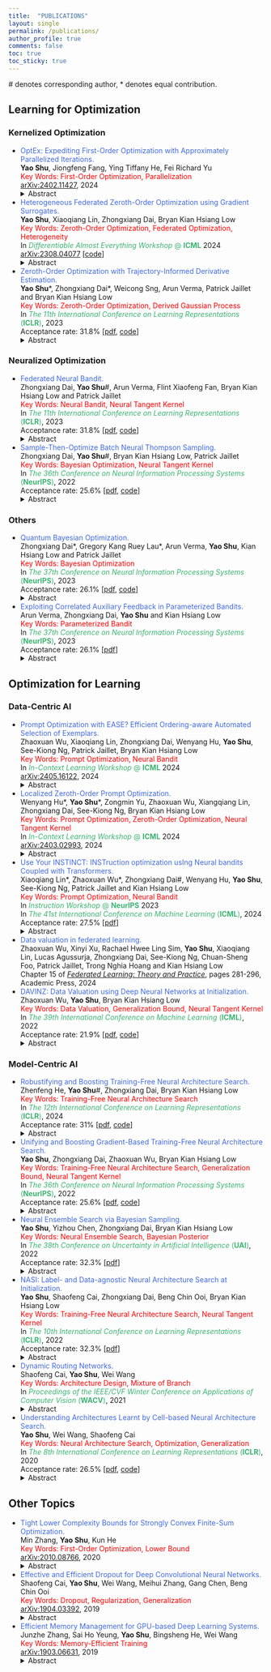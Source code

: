 ```yaml
---
title:  "PUBLICATIONS"
layout: single
permalink: /publications/
author_profile: true
comments: false
toc: true
toc_sticky: true
---
```


<!-- ## Accepted Papers -->
\# denotes corresponding author, * denotes equal contribution. 

## Learning for Optimization
### Kernelized Optimization
- <span style="color: royalblue">OptEx: Expediting First-Order Optimization with Approximately Parallelized Iterations.</span>  
    **Yao Shu**, Jiongfeng Fang, Ying Tiffany He, Fei Richard Yu  
    <span style="color: Red">Key Words: First-Order Optimization, Parallelization</span>    
    [arXiv:2402.11427](https://arxiv.org/abs/2402.11427), 2024  
    <details>
        <summary>Abstract</summary>
        First-order optimization (FOO) algorithms are pivotal in numerous computational domains such as machine learning and signal denoising. However, their application to complex tasks like neural network training often entails significant inefficiencies due to the need for many sequential iterations for convergence. In response, we introduce first-order optimization expedited with approximately parallelized iterations (OptEx), the first framework that enhances the efficiency of FOO by leveraging parallel computing to mitigate its iterative bottleneck. OptEx employs kernelized gradient estimation to make use of gradient history for future gradient prediction, enabling parallelization of iterations -- a strategy once considered impractical because of the inherent iterative dependency in FOO. We provide theoretical guarantees for the reliability of our kernelized gradient estimation and the iteration complexity of SGD-based OptEx, confirming that estimation errors diminish to zero as historical gradients accumulate and that SGD-based OptEx enjoys an effective acceleration rate of $\Theta(\sqrt{N})$ over standard SGD given parallelism of N. We also use extensive empirical studies, including synthetic functions, reinforcement learning tasks, and neural network training across various datasets, to underscore the substantial efficiency improvements achieved by OptEx.
    </details>  
- <span style="color: royalblue">Heterogeneous Federated Zeroth-Order Optimization using Gradient Surrogates.</span>  
    **Yao Shu**, Xiaoqiang Lin, Zhongxiang Dai, Bryan Kian Hsiang Low  
    <span style="color: Red">Key Words: Zeroth-Order Optimization, Federated Optimization, Heterogeneity</span>  
    In <span style="color: MediumSeaGreen">*Differentiable Almost Everything Workshop* @ **ICML**</span> 2024  
    [arXiv:2308.04077](https://arxiv.org/abs/2308.04077) [[code](https://github.com/shuyao95/FZooS)]  
    <details>
        <summary>Abstract</summary>
        Federated optimization, an emerging paradigm that finds wide applications, e.g., federated learning, enables multiple clients (e.g., edge devices) to collaboratively optimize a global function by sharing their local gradients. However, the gradient information is not available in many applications, giving rise to the paradigm of federated zeroth-order optimization (ZOO). Existing federated ZOO algorithms typically suffer from the limitations of query and communication round inefficiency, which can be attributed to (a) their reliance on a substantial number of function queries for gradient estimation and (b) the significant disparity between their realized local updates and the intended global updates caused by client heterogeneity. To this end, we (a) introduce trajectory-informed gradient surrogates which are capable of using the history of function queries during optimization for accurate and query-efficient gradient estimation, and (b) develop the technique of adaptive gradient correction using these surrogates to mitigate the aforementioned disparity. With these, we propose the federated zeroth-order optimization using gradient surrogates (FZooS) algorithm for query- and communication round-efficient heterogeneous federated ZOO, which is supported by our theoretical analyses and extensive experiments.
    </details>  
- <span style="color: royalblue">Zeroth-Order Optimization with Trajectory-Informed Derivative Estimation.</span>  
    **Yao Shu**\*, Zhongxiang Dai\*, Weicong Sng, Arun Verma, Patrick Jaillet and Bryan Kian Hsiang Low  
    <span style="color: Red">Key Words: Zeroth-Order Optimization, Derived Gaussian Process</span>  
    In <span style="color: MediumSeaGreen">*The 11th International Conference on Learning Representations* (**ICLR**)</span>, 2023  
    Acceptance rate: 31.8% [[pdf](https://openreview.net/pdf?id=n1bLgxHW6jW), [code](https://github.com/shuyao95/ZoRD)]  
    <details>
        <summary>Abstract</summary>
        Zeroth-order (ZO) optimization, in which the derivative is unavailable, has recently succeeded in many important machine learning applications. Existing algorithms rely on finite difference (FD) methods for derivative estimation and gradient descent (GD)-based approaches for optimization. However, these algorithms suffer from query inefficiency because additional function queries are required for derivative estimation in their every GD update, which typically hinders their deployment in applications where every function query is expensive. To this end, we propose a trajectory-informed derivative estimation method which only uses the optimization trajectory (i.e., the history of function queries during optimization) and hence eliminates the need for additional function queries to estimate a derivative. Moreover, based on our derivative estimation, we propose the technique of dynamic virtual updates, which allows us to reliably perform multiple steps of GD updates without reapplying derivative estimation. Based on these two contributions, we introduce the zeroth-order optimization with trajectory-informed derivative estimation (ZoRD) algorithm for query-efficient ZO optimization. We theoretically demonstrate that our trajectory-informed derivative estimation and our ZoRD algorithm improve over existing approaches, which is then supported by our real-world experiments such as black-box adversarial attack, non-differentiable metric optimization and derivative-free reinforcement learning.
    </details>  

### Neuralized Optimization
- <span style="color: royalblue">Federated Neural Bandit.</span>  
    Zhongxiang Dai, **Yao Shu**#, Arun Verma, Flint Xiaofeng Fan, Bryan Kian Hsiang Low and Patrick Jaillet  
    <span style="color: Red">Key Words: Neural Bandit, Neural Tangent Kernel</span>  
    In <span style="color: MediumSeaGreen">*The 11th International Conference on Learning Representations* (**ICLR**)</span>, 2023  
    Acceptance rate: 31.8% [[pdf](https://openreview.net/pdf?id=38m4h8HcNRL), [code](https://github.com/daizhongxiang/Federated-Neural-Bandits)]  
    <details>
        <summary>Abstract</summary>
        Recent works on neural contextual bandits have achieved compelling performances due to their ability to leverage the strong representation power of neural networks (NNs) for reward prediction. Many applications of contextual bandits involve multiple agents who collaborate without sharing raw observations, thus giving rise to the setting of federated contextual bandits. Existing works on federated contextual bandits rely on linear or kernelized bandits, which may fall short when modeling complex real-world reward functions. So, this paper introduces the federated neural-upper confidence bound (FN-UCB) algorithm. To better exploit the federated setting, FN-UCB adopts a weighted combination of two UCBs: UCB^a allows every agent to additionally use the observations from the other agents to accelerate exploration (without sharing raw observations), while UCB^b uses an NN with aggregated parameters for reward prediction in a similar way to federated averaging for supervised learning. Notably, the weight between the two UCBs required by our theoretical analysis is amenable to an interesting interpretation, which emphasizes UCB^a initially for accelerated exploration and relies more on UCB^b later after enough observations have been collected to train the NNs for accurate reward prediction (i.e., reliable exploitation). We prove sub-linear upper bounds on both the cumulative regret and the number of communication rounds of FN-UCB, and empirically demonstrate its competitive performance.
    </details>  
- <span style="color: royalblue">Sample-Then-Optimize Batch Neural Thompson Sampling.</span>  
    Zhongxiang Dai, **Yao Shu**#, Bryan Kian Hsiang Low, Patrick Jaillet  
    <span style="color: Red">Key Words: Bayesian Optimization, Neural Tangent Kernel</span>  
    In <span style="color: MediumSeaGreen">*The 36th Conference on Neural Information Processing Systems* (**NeurIPS**)</span>, 2022  
    Acceptance rate: 25.6% [[pdf](https://arxiv.org/pdf/2210.06850.pdf), [code](https://github.com/daizhongxiang/sto-bnts)]  
    <details>
        <summary>Abstract</summary>
        Bayesian optimization (BO), which uses a Gaussian process (GP) as a surrogate to model its objective function, is popular for black-box optimization. However, due to the limitations of GPs, BO underperforms in some problems such as those with categorical, high-dimensional or image inputs. To this end, recent works have used the highly expressive neural networks (NNs) as the surrogate model and derived theoretical guarantees using the theory of neural tangent kernel (NTK). However, these works suffer from the limitations of the requirement to invert an extremely large parameter matrix and the restriction to the sequential (rather than batch) setting. To overcome these limitations, we introduce two algorithms based on the Thompson sampling (TS) policy named Sample-Then-Optimize Batch Neural TS (STO-BNTS) and STO-BNTS-Linear. To choose an input query, we only need to train an NN (resp. a linear model) and then choose the query by maximizing the trained NN (resp. linear model), which is equivalently sampled from the GP posterior with the NTK as the kernel function. As a result, our algorithms sidestep the need to invert the large parameter matrix yet still preserve the validity of the TS policy. Next, we derive regret upper bounds for our algorithms with batch evaluations, and use insights from batch BO and NTK to show that they are asymptotically no-regret under certain conditions. Finally, we verify their empirical effectiveness using practical AutoML and reinforcement learning experiments. 
    </details>  

### Others
- <span style="color: royalblue">Quantum Bayesian Optimization.</span>  
    Zhongxiang Dai\*, Gregory Kang Ruey Lau\*, Arun Verma, **Yao Shu**, Kian Hsiang Low and Patrick Jaillet  
    <span style="color: Red">Key Words: Bayesian Optimization</span>  
    In <span style="color: MediumSeaGreen">*The 37th Conference on Neural Information Processing Systems* (**NeurIPS**)</span>, 2023  
    Acceptance rate: 26.1% [[pdf](https://openreview.net/pdf?id=Y44NurSDjq), [code](https://github.com/daizhongxiang/Quantum_Bayesian_Optimization)]  
    <details>
        <summary>Abstract</summary>
        Kernelized bandits, also known as Bayesian optimization (BO), has been a prevalent method for optimizing complicated black-box reward functions. Various BO algorithms have been theoretically shown to enjoy upper bounds on their cumulative regret which are sub-linear in the number $T$ of iterations, and a regret lower bound of $\Omega(\sqrt{T})$ has been derived which represents the unavoidable regrets for any classical BO algorithm. Recent works on quantum bandits have shown that with the aid of quantum computing, it is possible to achieve tighter regret upper bounds better than their corresponding classical lower bounds. However, these works are restricted to either multi-armed or linear bandits, and are hence not able to solve sophisticated real-world problems with non-linear reward functions. To this end, we introduce the quantum-Gaussian process-upper confidence bound (Q-GP-UCB) algorithm. To the best of our knowledge, our Q-GP-UCB is the first BO algorithm able to achieve a regret upper bound of $O(\text{ploy}\log T)$, which is significantly smaller than its regret lower bound of $\Omega(\sqrt{T})$ in the classical setting. Moreover, thanks to our novel analysis of the confidence ellipsoid, our Q-GP-UCB with the linear kernel achieves a smaller regret than the quantum linear UCB algorithm from the previous work. We use simulations to verify that the theoretical quantum speedup achieved by our Q-GP-UCB is also potentially relevant in practice.
    </details> 
- <span style="color: royalblue">Exploiting Correlated Auxiliary Feedback in Parameterized Bandits.</span>  
    Arun Verma, Zhongxiang Dai, **Yao Shu** and Kian Hsiang Low  
    <span style="color: Red">Key Words: Parameterized Bandit</span>  
    In <span style="color: MediumSeaGreen">*The 37th Conference on Neural Information Processing Systems* (**NeurIPS**)</span>, 2023  
    Acceptance rate: 26.1% [[pdf](https://openreview.net/pdf?id=vM5VnNQ4n7)]  
    <details>
        <summary>Abstract</summary>
        We study a novel variant of the parameterized bandits problem in which the learner can observe auxiliary feedback that is correlated with the observed reward. The auxiliary feedback is readily available in many real-life applications, e.g., an online platform that wants to recommend the best-rated services to its users can observe the user's rating of service (rewards) and collect additional information like service delivery time (auxiliary feedback). We first develop a method that exploits auxiliary feedback to build a reward estimator with tight confidence bounds, leading to a smaller regret. We then characterize the regret reduction in terms of the correlation coefficient between reward and auxiliary feedback. Experimental results in different settings also verify the performance gain achieved by our proposed method.
    </details> 

## Optimization for Learning 
### Data-Centric AI
- <span style="color: royalblue">Prompt Optimization with EASE? Efficient Ordering-aware Automated Selection of Exemplars.</span>  
    Zhaoxuan Wu, Xiaoqiang Lin, Zhongxiang Dai, Wenyang Hu, **Yao Shu**, See-Kiong Ng, Patrick Jaillet, Bryan Kian Hsiang Low  
    <span style="color: Red">Key Words: Prompt Optimization, Neural Bandit</span>  
    In <span style="color: MediumSeaGreen">*In-Context Learning Workshop* @ **ICML**</span> 2024  
    [arXiv:2405.16122](https://arxiv.org/abs/2405.16122), 2024
    <details>
        <summary>Abstract</summary>
        Large language models (LLMs) have shown impressive capabilities in real-world applications. The capability of in-context learning (ICL) allows us to adapt an LLM to downstream tasks by including input-label exemplars in the prompt without model fine-tuning. However, the quality of these exemplars in the prompt greatly impacts performance, highlighting the need for an effective automated exemplar selection method. Recent studies have explored retrieval-based approaches to select exemplars tailored to individual test queries, which can be undesirable due to extra test-time computation and an increased risk of data exposure. Moreover, existing methods fail to adequately account for the impact of exemplar ordering on the performance. On the other hand, the impact of the instruction, another essential component in the prompt given to the LLM, is often overlooked in existing exemplar selection methods. To address these challenges, we propose a novel method named EASE, which leverages the hidden embedding from a pre-trained language model to represent ordered sets of exemplars and uses a neural bandit algorithm to optimize the sets of exemplars while accounting for exemplar ordering. Our EASE can efficiently find an ordered set of exemplars that performs well for all test queries from a given task, thereby eliminating test-time computation. Importantly, EASE can be readily extended to jointly optimize both the exemplars and the instruction. Through extensive empirical evaluations (including novel tasks), we demonstrate the superiority of EASE over existing methods, and reveal practical insights about the impact of exemplar selection on ICL, which may be of independent interest.
    </details>  
- <span style="color: royalblue">Localized Zeroth-Order Prompt Optimization.</span>  
    Wenyang Hu\*, **Yao Shu**\*, Zongmin Yu, Zhaoxuan Wu, Xiangqiang Lin, Zhongxiang Dai, See-Kiong Ng, Bryan Kian Hsiang Low  
    <span style="color: Red">Key Words: Prompt Optimization, Zeroth-Order Optimization, Neural Tangent Kernel</span>  
    In <span style="color: MediumSeaGreen">*In-Context Learning Workshop* @ **ICML**</span> 2024  
    [arXiv:2403.02993](https://arxiv.org/abs/2403.02993), 2024
    <details>
        <summary>Abstract</summary>
        The efficacy of large language models (LLMs) in understanding and generating natural language has aroused a wide interest in developing prompt-based methods to harness the power of black-box LLMs, especially through the lens of in-context learning. Existing methods usually prioritize a global optimization for finding the global optimum of prompts, which however will perform poorly in certain tasks. This thus motivates us to re-think the necessity of finding a global optimum in prompt optimization. To answer this, we conduct a thorough empirical study on prompt optimization and draw two major insights. Contrasting with the rarity of global optimum, local optima are usually prevalent and well-performed, which can be more worthwhile for efficient prompt optimization (Insight I). The choice of the input domain, covering both the generation and the representation of prompts, affects the identification of well-performing local optima (Insight II). Inspired by these insights, we propose a novel algorithm, namely localized zeroth-order prompt optimization (ZOPO), which incorporates a Neural Tangent Kernel-based derived Gaussian process into standard zeroth-order optimization for an efficient search of well-performing local optima in prompt optimization. Remarkably, ZOPO outperforms existing baselines in terms of both the optimization performance and the query efficiency, which we demonstrate through extensive experiments.
    </details>  
- <span style="color: royalblue">Use Your INSTINCT: INSTruction optimization usIng Neural bandits Coupled with Transformers.</span>  
    Xiaoqiang Lin\*, Zhaoxuan Wu\*, Zhongxiang Dai#, Wenyang Hu, **Yao Shu**, See-Kiong Ng, Patrick Jaillet and Kian Hsiang Low  
    <span style="color: Red">Key Words: Prompt Optimization, Neural Bandit</span>  
    In <span style="color: MediumSeaGreen">*Instruction Workshop* @ **NeurIPS**</span> 2023  
    In <span style="color: MediumSeaGreen">*The 41st International Conference on Machine Learning* (**ICML**)</span>, 2024  
    Acceptance rate: 27.5% [[pdf](https://openreview.net/pdf?id=RLENZ8pNnn)]  
    <details>
        <summary>Abstract</summary>
        Large language models (LLMs) have shown remarkable instruction-following capabilities and achieved impressive performances in various applications. However, the performances of LLMs depend heavily on the instructions given to them, which are typically manually tuned with substantial human efforts. Recent work has used the query-efficient Bayesian optimization (BO) algorithm to automatically optimize the instructions given to black-box LLMs. However, BO usually falls short when optimizing highly sophisticated (e.g., high-dimensional) objective functions, such as the functions mapping an instruction to the performance of an LLM. This is mainly due to the limited expressive power of the Gaussian process (GP) model which is used by BO as a surrogate to model the objective function. Meanwhile, it has been repeatedly shown that neural networks (NNs), especially pre-trained transformers, possess strong expressive power and can model highly complex functions. So, we adopt a neural bandit algorithm which replaces the GP in BO by an NN surrogate to optimize instructions for black-box LLMs. More importantly, the neural bandit algorithm allows us to naturally couple the NN surrogate with the hidden representation learned by a pre-trained transformer (i.e., an open-source LLM), which significantly boosts its performance. These motivate us to propose our INSTruction optimization usIng Neural bandits Coupled with Transformers (INSTINCT) algorithm. We perform instruction optimization for ChatGPT and use extensive experiments to show that our INSTINCT consistently outperforms the existing methods in different tasks, such as in various instruction induction tasks and the task of improving the zero-shot chain-of-thought instruction.
    </details>  
- <span style="color: royalblue">Data valuation in federated learning.</span>  
    Zhaoxuan Wu, Xinyi Xu, Rachael Hwee Ling Sim, **Yao Shu**, Xiaoqiang Lin, Lucas Agussurja, Zhongxiang Dai, See-Kiong Ng, Chuan-Sheng Foo, Patrick Jaillet, Trong Nghia Hoang and Kian Hsiang Low  
    Chapter 15 of [*Federated Learning: Theory and Practice*](https://www.sciencedirect.com/science/article/abs/pii/B9780443190377000247), pages 281-296, Academic Press, 2024  
- <span style="color: royalblue">DAVINZ: Data Valuation using Deep Neural Networks at Initialization.</span>  
    Zhaoxuan Wu, **Yao Shu**, Bryan Kian Hsiang Low  
    <span style="color: Red">Key Words: Data Valuation, Generalization Bound, Neural Tangent Kernel</span>  
    In <span style="color: MediumSeaGreen">*The 39th International Conference on Machine Learning* (**ICML**)</span>, 2022  
    Acceptance rate: 21.9% [[pdf](https://proceedings.mlr.press/v162/wu22j/wu22j.pdf), [code](https://github.com/ZhaoxuanWu/DAVINZ-DataValuation)] 
    <details>
        <summary>Abstract</summary>
        Recent years have witnessed a surge of interest in developing trustworthy methods to evaluate the value of data in many real-world applications, e.g., collaborative machine learning, data marketplaces, etc. Existing data valuation methods typically valuate data using the generalization performance of converged machine learning models after their long-term model training, making data valuation on large complex deep neural networks (DNNs) unaffordable. To this end, we theoretically derive a domain-aware generalization bound to estimate the generalization performance of DNNs without model training. We then exploit this theoretically derived generalization bound to develop a novel training-free data valuation method named data valuation at initialization (DAVINZ) on DNNs, which consistently achieves remarkable effectiveness and efficiency in practice. Moreover, our training-free DAVINZ, surprisingly, can even theoretically and empirically enjoy the desirable properties that training-based data valuation methods usually attain, making it more trustworthy in practice. 
    </details>  

### Model-Centric AI
- <span style="color: royalblue">Robustifying and Boosting Training-Free Neural Architecture Search.</span>  
    Zhenfeng He, **Yao Shu**#, Zhongxiang Dai, Bryan Kian Hsiang Low  
    <span style="color: Red">Key Words: Training-Free Neural Architecture Search</span>  
    In <span style="color: MediumSeaGreen">*The 12th International Conference on Learning Representations* (**ICLR**)</span>, 2024  
    Acceptance rate: 31% [[pdf](https://openreview.net/pdf?id=qPloNoDJZn), [code](https://github.com/hzf1174/RoBoT)]  
    <details>
        <summary>Abstract</summary>
        Neural architecture search (NAS) has become a key component of AutoML and a standard tool to automate the design of deep neural networks. Recently, training-free NAS as an emerging paradigm has successfully reduced the search costs of standard training-based NAS by estimating the true architecture performance with only training-free metrics. Nevertheless, the estimation ability of these metrics typically varies across different tasks, making it challenging to achieve robust and consistently good search performance on diverse tasks with only a single training-free metric. Meanwhile, the estimation gap between training-free metrics and the true architecture performances limits training-free NAS to achieve superior performance. To address these challenges, we propose the robustifying and boosting training-free NAS (RoBoT) algorithm which (a) employs the optimized combination of existing training-free metrics explored from Bayesian optimization to develop a robust and consistently better-performing metric on diverse tasks, and (b) applies greedy search, i.e., the exploitation, on the newly developed metric to bridge the aforementioned gap and consequently to boost the search performance of standard training-free NAS further. Remarkably, the expected performance of our RoBoT can be theoretically guaranteed, which improves over the existing training-free NAS under mild conditions with additional interesting insights. Our extensive experiments on various NAS benchmark tasks yield substantial empirical evidence to support our theoretical results.
    </details>  
- <span style="color: royalblue">Unifying and Boosting Gradient-Based Training-Free Neural Architecture Search.</span>  
    **Yao Shu**, Zhongxiang Dai, Zhaoxuan Wu, Bryan Kian Hsiang Low  
    <span style="color: Red">Key Words: Training-Free Neural Architecture Search, Generalization Bound, Neural Tangent Kernel</span>  
    In <span style="color: MediumSeaGreen">*The 36th Conference on Neural Information Processing Systems* (**NeurIPS**)</span>, 2022  
    Acceptance rate: 25.6% [[pdf](https://arxiv.org/pdf/2201.09785.pdf), [code](https://github.com/shuyao95/HNAS)]  
    <details>
        <summary>Abstract</summary>
        Neural architecture search (NAS) has gained immense popularity owing to its ability to automate neural architecture design. A number of training-free metrics are recently proposed to realize NAS without training, hence making NAS more scalable. Despite their competitive empirical performances, a unified theoretical understanding of these training-free metrics is lacking. As a consequence, (a) the relationships among these metrics are unclear, (b) there is no theoretical interpretation for their empirical performances, and (c) there may exist untapped potential in existing training-free NAS, which probably can be unveiled through a unified theoretical understanding. To this end, this paper presents a unified theoretical analysis of gradient-based training-free NAS, which allows us to (a) theoretically study their relationships, (b) theoretically guarantee their generalization performances, and (c) exploit our unified theoretical understanding to develop a novel framework named hybrid NAS (HNAS) which consistently boosts training-free NAS in a principled way. Remarkably, HNAS can enjoy the advantages of both training-free (i.e., superior search efficiency) and training-based (i.e., remarkable search effectiveness) NAS, which we have demonstrated through extensive experiments.
    </details>  
- <span style="color: royalblue">Neural Ensemble Search via Bayesian Sampling.</span>  
    **Yao Shu**, Yizhou Chen, Zhongxiang Dai, Bryan Kian Hsiang Low  
    <span style="color: Red">Key Words: Neural Ensemble Search, Bayesian Posterior</span>  
    In <span style="color: MediumSeaGreen">*The 38th Conference on Uncertainty in Artificial Intelligence* (**UAI**)</span>, 2022  
    Acceptance rate: 32.3% [[pdf](https://openreview.net/pdf?id=Bh4lBPUjqg9)]  
    <details>
        <summary>Abstract</summary>
        Recently, neural architecture search (NAS) has been applied to automate the design of neural networks in real-world applications. A large number of algorithms have been developed to improve the search cost or the performance of the final selected architectures in NAS. Unfortunately, these NAS algorithms aim to select only one single well-performing architecture from their search spaces and thus have overlooked the capability of neural network ensemble (i.e., an ensemble of neural networks with diverse architectures) in achieving improved performance over a single final selected architecture. To this end, we introduce a novel neural ensemble search algorithm, called neural ensemble search via Bayesian sampling (NESBS), to effectively and efficiently select well-performing neural network ensembles from a NAS search space. In our extensive experiments, NESBS algorithm is shown to be able to achieve improved performance over state-of-the-art NAS algorithms while incurring a comparable search cost, indicating the superior of our NESBS algorithm over these conventional NAS algorithms in practice. 
    </details>  
- <span style="color: royalblue">NASI: Label- and Data-agnostic Neural Architecture Search at Initialization.</span>  
    **Yao Shu**, Shaofeng Cai, Zhongxiang Dai, Beng Chin Ooi, Bryan Kian Hsiang Low  
    <span style="color: Red">Key Words: Training-Free Neural Architecture Search, Neural Tangent Kernel</span>  
    In <span style="color: MediumSeaGreen">*The 10th International Conference on Learning Representations* (**ICLR**)</span>, 2022  
    Acceptance rate: 32.3% [[pdf](https://openreview.net/pdf?id=v-v1cpNNK_v)]  
    <details>
        <summary>Abstract</summary>
        Recent years have witnessed a surging interest in Neural Architecture Search (NAS). Various algorithms have been proposed to improve the search efficiency and effectiveness of NAS, i.e., to reduce the search cost and improve the generalization performance of the selected architectures, respectively. However, the search efficiency of these algorithms is severely limited by the need for model training during the search process. To overcome this limitation, we propose a novel NAS algorithm called NAS at Initialization (NASI) that exploits the capability of a Neural Tangent Kernel in being able to characterize the performance of candidate architectures at initialization, hence allowing model training to be completely avoided to boost the search efficiency. Besides the improved search efficiency, NASI also achieves competitive search effectiveness on various datasets like CIFAR-10/100 and ImageNet. Further, NASI is shown to be label- and data-agnostic under mild conditions, which guarantees the transferability of architectures selected by our NASI over different datasets. 
    </details>  
- <span style="color: royalblue">Dynamic Routing Networks.</span>  
    Shaofeng Cai, **Yao Shu**, Wei Wang  
    <span style="color: Red">Key Words: Architecture Design, Mixture of Branch</span>  
    In <span style="color: MediumSeaGreen">*Proceedings of the IEEE/CVF Winter Conference on Applications of Computer Vision* (**WACV**)</span>, 2021  
    <details>
        <summary>Abstract</summary>
        The deployment of deep neural networks in real-world applications is mostly restricted by their high inference costs. Extensive efforts have been made to improve the accuracy with expert-designed or algorithm-searched architectures. However, the incremental improvement is typically achieved with increasingly more expensive models that only a small portion of input instances really need. Inference with a static architecture that processes all input instances via the same transformation would thus incur unnecessary computational costs. Therefore, customizing the model capacity in an instance-aware manner is much needed for higher inference efficiency. In this paper, we propose Dynamic Routing Networks (DRNets), which support efficient instance-aware inference by routing the input instance to only necessary transformation branches selected from a candidate set of branches for each connection between transformation nodes. The branch selection is dynamically determined via the corresponding branch importance weights, which are first generated from lightweight hypernetworks (RouterNets) and then recalibrated with Gumbel-Softmax before the selection. Extensive experiments show that DRNets can reduce a substantial amount of parameter size and FLOPs during inference with prediction performance comparable to state-of-the-art architectures.
    </details>  
- <span style="color: royalblue">Understanding Architectures Learnt by Cell-based Neural Architecture Search.</span>  
    **Yao Shu**, Wei Wang, Shaofeng Cai  
    <span style="color: Red">Key Words: Neural Architecture Search, Optimization, Generalization</span>  
    In <span style="color: MediumSeaGreen">*The 8th International Conference on Learning Representations* (**ICLR**)</span>, 2020  
    Acceptance rate: 26.5% [[pdf](https://openreview.net/pdf?id=BJxH22EKPS), [code](https://github.com/shuyao95/Understanding-NAS.git)]  
    <details>
        <summary>Abstract</summary>
        Neural architecture search (NAS) searches architectures automatically for given tasks, e.g., image classification and language modeling. Improving the search efficiency and effectiveness have attracted increasing attention in recent years. However, few efforts have been devoted to understanding the generated architectures. In this paper, we first reveal that existing NAS algorithms (e.g., DARTS, ENAS) tend to favor architectures with wide and shallow cell structures. These favorable architectures consistently achieve fast convergence and are consequently selected by NAS algorithms. Our empirical and theoretical study further confirms that their fast convergence derives from their smooth loss landscape and accurate gradient information. Nonetheless, these architectures may not necessarily lead to better generalization performance compared with other candidate architectures in the same search space, and therefore further improvement is possible by revising existing NAS algorithms.
    </details>  

## Other Topics
- <span style="color: royalblue">Tight Lower Complexity Bounds for Strongly Convex Finite-Sum Optimization.</span>  
    Min Zhang, **Yao Shu**, Kun He  
    <span style="color: Red">Key Words: First-Order Optimization, Lower Bound</span>  
    [arXiv:2010.08766](https://arxiv.org/abs/2010.08766), 2020
    <details>
        <summary>Abstract</summary>
        Finite-sum optimization plays an important role in the area of machine learning, and hence has triggered a surge of interest in recent years. To address this optimization problem, various randomized incremental gradient methods have been proposed with guaranteed upper and lower complexity bounds for their convergence. Nonetheless, these lower bounds rely on certain conditions: deterministic optimization algorithm, or fixed probability distribution for the selection of component functions. Meanwhile, some lower bounds even do not match the upper bounds of the best known methods in certain cases. To break these limitations, we derive tight lower complexity bounds of randomized incremental gradient methods, including SAG, SAGA, SVRG, and SARAH, for two typical cases of finite-sum optimization. Specifically, our results tightly match the upper complexity of Katyusha or VRADA when each component function is strongly convex and smooth, and tightly match the upper complexity of SDCA without duality and of KatyushaX when the finite-sum function is strongly convex and the component functions are average smooth.
    </details>  
- <span style="color: royalblue">Effective and Efficient Dropout for Deep Convolutional Neural Networks.</span>  
    Shaofeng Cai, **Yao Shu**, Wei Wang, Meihui Zhang, Gang Chen, Beng Chin Ooi  
    <span style="color: Red">Key Words: Dropout, Regularization, Generalization</span>  
    [arXiv:1904.03392](https://arxiv.org/abs/1904.03392), 2019  
    <details>
        <summary>Abstract</summary>
        Convolutional Neural networks (CNNs) based applications have become ubiquitous, where proper regularization is greatly needed. To prevent large neural network models from overfitting, dropout has been widely used as an efficient regularization technique in practice. However, many recent works show that the standard dropout is ineffective or even detrimental to the training of CNNs. In this paper, we revisit this issue and examine various dropout variants in an attempt to improve existing dropout-based regularization techniques for CNNs. We attribute the failure of standard dropout to the conflict between the stochasticity of dropout and its following Batch Normalization (BN), and propose to reduce the conflict by placing dropout operations right before the convolutional operation instead of BN, or totally address this issue by replacing BN with Group Normalization (GN). We further introduce a structurally more suited dropout variant Drop-Conv2d, which provides more efficient and effective regularization for deep CNNs. These dropout variants can be readily integrated into the building blocks of CNNs and implemented in existing deep learning platforms. Extensive experiments on benchmark datasets including CIFAR, SVHN and ImageNet are conducted to compare the existing building blocks and the proposed ones with dropout training. Results show that our building blocks improve over state-of-the-art CNNs significantly, which is mainly due to the better regularization and implicit model ensemble effect.
    </details>  
- <span style="color: royalblue">Efficient Memory Management for GPU-based Deep Learning Systems.</span>  
    Junzhe Zhang, Sai Ho Yeung, **Yao Shu**, Bingsheng He, Wei Wang  
    <span style="color: Red">Key Words: Memory-Efficient Training</span>  
    [arXiv:1903.06631](https://arxiv.org/abs/1903.06631), 2019  
    <details>
        <summary>Abstract</summary>
        GPU (graphics processing unit) has been used for many data-intensive applications. Among them, deep learning systems are one of the most important consumer systems for GPU nowadays. As deep learning applications impose deeper and larger models in order to achieve higher accuracy, memory management becomes an important research topic for deep learning systems, given that GPU has limited memory size. Many approaches have been proposed towards this issue, e.g., model compression and memory swapping. However, they either degrade the model accuracy or require a lot of manual intervention. In this paper, we propose two orthogonal approaches to reduce the memory cost from the system perspective. Our approaches are transparent to the models, and thus do not affect the model accuracy. They are achieved by exploiting the iterative nature of the training algorithm of deep learning to derive the lifetime and read/write order of all variables. With the lifetime semantics, we are able to implement a memory pool with minimal fragments. However, the optimization problem is NP-complete. We propose a heuristic algorithm that reduces up to 13.3% of memory compared with Nvidia's default memory pool with equal time complexity. With the read/write semantics, the variables that are not in use can be swapped out from GPU to CPU to reduce the memory footprint. We propose multiple swapping strategies to automatically decide which variable to swap and when to swap out (in), which reduces the memory cost by up to 34.2% without communication overhead.
    </details>  

<!-- 
## Main Collaborators
- [Arun Verma](https://arunv3rma.github.io), Research Fellow, School of Computing, NUS
- [Cai Shaofeng](https://solopku.github.io), Research Fellow, School of Computing, NUS
- [Dai Zhongxiang](https://daizhongxiang.github.io), Research Fellow, School of Computing, NUS
- [Wu Zhaoxuan](https://zhaoxuanwu.github.io), Ph.D., Institute of Data Science, NUS -->